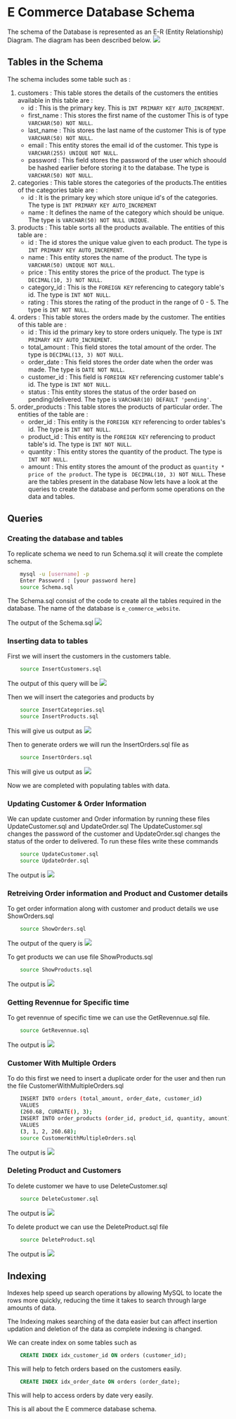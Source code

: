 # E Commerce Database Schema
The schema of the Database is represented as an E-R (Entity Relationship) Diagram.
The diagram has been described below.
<img src="./images/DataBase\ Schema.png">

## Tables in the Schema
The schema includes some table such as : 
1. customers : This table stores the details of the customers the entities available in this table are : 
    - id : This is the primary key. This is `INT PRIMARY KEY AUTO_INCREMENT`.
    - first_name : This stores the first name of the customer This is of type `VARCHAR(50) NOT NULL`.
    - last_name : This stores the last name of the customer This is of type `VARCHAR(50) NOT NULL`.
    - email : This entity stores the email id of the customer.
    This type is `VARCHAR(255) UNIQUE NOT NULL`.
    - password : This field stores the password of the user which shoould be hashed earlier before storing it to the database. The type is `VARCHAR(50) NOT NULL`.
2. categories : This table stores the categories of the products.The entities of the categories table are : 
    - id : It is the primary key which store unique id's of the categories. The type is `INT PRIMARY KEY AUTO_INCREMENT`
    - name : It defines the name of the category which should be unique. The type is `VARCHAR(50) NOT NULL UNIQUE`.
3. products : This table sorts all the products available. The entities of this table are : 
    - id : The id stores the unique value given to each product.
    The type is `INT PRIMARY KEY AUTO_INCREMENT`.
    - name : This entity stores the name of the product. The type is `VARCHAR(50) UNIQUE NOT NULL`.
    - price : This entity stores the price of the product. The type is `DECIMAL(10, 3) NOT NULL`.
    - category_id : This is the `FOREIGN KEY` referencing to category table's id. The type is `INT NOT NULL`.
    - rating : This stores the rating of the product in the range of 0 - 5. The type is `INT NOT NULL`. 
4. orders : This table stores the orders made by the customer. The entities of this table are : 
    - id : This id the primary key to store orders uniquely. The type is `INT PRIMARY KEY AUTO_INCREMENT`.
    - total_amount : This field stores the total amount of the order. The type is `DECIMAL(13, 3) NOT NULL`.
    - order_date : This field stores the order date when the order was made. The type is `DATE NOT NULL`.
    - customer_id : This field is `FOREIGN KEY` referencing customer table's id. The type is `INT NOT NULL`.
    - status : This entity stores the status of the order based on pending/delivered. The type is `VARCHAR(10) DEFAULT 'pending'`.
5. order_products : This table stores the products of particular order. The entities of the table are : 
    - order_id : This entity is the `FOREIGN KEY` referencing to order tables's id. The type is `INT NOT NULL`.
    - product_id : This entity is the `FOREIGN KEY` referencing to product table's id. The type is `INT NOT NULL`.
    - quantity : This entity stores the quantity of the product. The type is `INT NOT NULL`.
    - amount : This entity stores the amount of the product as `quantity * price of the product`. The type is ` DECIMAL(10, 3) NOT NULL`.
These are the tables present in the database Now lets have a look at the queries to create the database and perform some operations on the data and tables.
## Queries
### Creating the database and tables
To replicate schema we need to run Schema.sql it will create the complete schema.
```bash
    mysql -u [username] -p
    Enter Password : [your password here]
    source Schema.sql
```
The Schema.sql consist of the code to create all the tables required in the database.
The name of the database is `e_commerce_website`.

The output of the Schema.sql
<img src = "./images/Schema.png">

### Inserting data to tables

First we will insert the customers in the customers table.
```bash
    source InsertCustomers.sql
```

The output of this query will be 
<img src = "./images/InsertCustomers.png">

Then we will insert the categories and products by
```bash
    source InsertCategories.sql
    source InsertProducts.sql
```
This will give us output as 
<img src = "./images/InsertCategories.png">

Then to generate orders we will run the InsertOrders.sql file as
```bash
    source InsertOrders.sql
```
This will give us output as
<img src = "./images/InsertOrders.png">

Now we are completed with populating tables with data.

### Updating Customer & Order Information
We can update customer and Order information by running these files
UpdateCustomer.sql and UpdateOrder.sql
The UpdateCustomer.sql changes the password of the customer and UpdateOrder.sql changes the status of the order to delivered.
To run these files write these commands
```bash
    source UpdateCustomer.sql
    source UpdateOrder.sql
```
The output is 
<img src = "./images/UpdateCustomers.png">

### Retreiving Order information and Product and Customer details

To get order information along with customer and product details we use ShowOrders.sql
```bash
    source ShowOrders.sql
```
The output of the query is 
<img src = "./images.ShowOrders.png">

To get products we can use file ShowProducts.sql

```bash
    source ShowProducts.sql
```
The output is 
<img src = "./images/ShowProducts.png">
### Getting Revennue for Specific time

To get revennue of specific time we can use the GetRevennue.sql file.

```bash
    source GetRevennue.sql
```
The output is 
<img src = "./images/GetRevennue.png">

### Customer With Multiple Orders
To do this first we need to insert a duplicate order for the user and then run the file CustomerWithMultipleOrders.sql
```bash
    INSERT INTO orders (total_amount, order_date, customer_id)
    VALUES
    (260.68, CURDATE(), 3);
    INSERT INTO order_products (order_id, product_id, quantity, amount)
    VALUES
    (3, 1, 2, 260.68);
    source CustomerWithMultipleOrders.sql
```
The output is 
<img src = "./images/CustomerWithMultipleOrders.png">

### Deleting Product and Customers
To delete customer we have to use DeleteCustomer.sql
```bash
    source DeleteCustomer.sql
```
The output is 
<img src = "./images/DeleteCustomer.png">

To delete product we can use the DeleteProduct.sql file

```bash
    source DeleteProduct.sql
```
The output is 
<img src = "./images/DeleteProduct.png">

## Indexing 
Indexes help speed up search operations by allowing MySQL to locate the rows more quickly, reducing the time it takes to search through large amounts of data.

The Indexing makes searching of the data easier but can affect insertion updation and deletion of the data as complete indexing is changed.

We can create index on some tables such as
```sql
    CREATE INDEX idx_customer_id ON orders (customer_id);
``` 
This will help to fetch orders based on the customers easily.
```sql
    CREATE INDEX idx_order_date ON orders (order_date);
```
This will help to access orders by date very easily.

This is all about the E commerce database schema.
